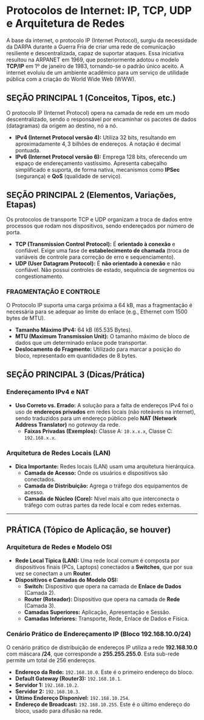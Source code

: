 # Protocolos de Internet: IP, TCP, UDP e Arquitetura de Redes

A base da internet, o protocolo IP (Internet Protocol), surgiu da necessidade da DARPA durante a Guerra Fria de criar uma rede de comunicação resiliente e descentralizada, capaz de suportar ataques. Essa iniciativa resultou na ARPANET em 1969, que posteriormente adotou o modelo **TCP/IP** em 1º de janeiro de 1983, tornando-se o padrão único aceito. A internet evoluiu de um ambiente acadêmico para um serviço de utilidade pública com a criação do World Wide Web (WWW).

## SEÇÃO PRINCIPAL 1 (Conceitos, Tipos, etc.)

O protocolo IP (Internet Protocol) opera na camada de rede em um modo descentralizado, sendo o responsável por encaminhar os pacotes de dados (datagramas) da origem ao destino, nó a nó.

* **IPv4 (Internet Protocol versão 4):** Utiliza 32 bits, resultando em aproximadamente $4,3$ bilhões de endereços. A notação é decimal pontuada.
* **IPv6 (Internet Protocol versão 6):** Emprega 128 bits, oferecendo um espaço de endereçamento vastíssimo. Apresenta cabeçalho simplificado e suporta, de forma nativa, mecanismos como **IPSec** (segurança) e **QoS** (qualidade de serviço).

## SEÇÃO PRINCIPAL 2 (Elementos, Variações, Etapas)

Os protocolos de transporte TCP e UDP organizam a troca de dados entre processos que rodam nos dispositivos, sendo endereçados por número de porta.

* **TCP (Transmission Control Protocol):** É **orientado à conexão** e confiável. Exige uma fase de **estabelecimento de chamada** (troca de variáveis de controle para correção de erro e sequenciamento).
* **UDP (User Datagram Protocol):** É **não orientado à conexão** e não confiável. Não possui controles de estado, sequência de segmentos ou congestionamento.

### FRAGMENTAÇÃO E CONTROLE
O Protocolo IP suporta uma carga próxima a 64 kB, mas a fragmentação é necessária para se adequar ao limite do enlace (e.g., Ethernet com 1500 bytes de MTU).

* **Tamanho Máximo IPv4:** 64 kB (65.535 Bytes).
* **MTU (Maximum Transmission Unit):** O tamanho máximo de bloco de dados que um determinado enlace pode transportar.
* **Deslocamento do Fragmento:** Utilizado para marcar a posição do bloco, representado em quantidades de 8 bytes.

## SEÇÃO PRINCIPAL 3 (Dicas/Prática)

### Endereçamento IPv4 e NAT
* **Uso Correto vs. Errado:** A solução para a falta de endereços IPv4 foi o uso de **endereços privados** em redes locais (não roteáveis na internet), sendo traduzidos para um endereço público pelo **NAT (Network Address Translator)** no *gateway* da rede.
    * **Faixas Privadas (Exemplos):** Classe A: `10.x.x.x`, Classe C: `192.168.x.x`.

### Arquitetura de Redes Locais (LAN)
* **Dica Importante:** Redes locais (LAN) usam uma arquitetura hierárquica.
    * **Camada de Acesso:** Onde os usuários e dispositivos são conectados.
    * **Camada de Distribuição:** Agrega o tráfego dos equipamentos de acesso.
    * **Camada de Núcleo (Core):** Nível mais alto que interconecta o tráfego com outras partes da rede local e com redes externas.

---

## PRÁTICA (Tópico de Aplicação, se houver)

### Arquitetura de Redes e Modelo OSI

* **Rede Local Típica (LAN):** Uma rede local comum é composta por dispositivos finais (PCs, Laptops) conectados a **Switches**, que por sua vez se conectam a um **Router**.
* **Dispositivos e Camadas do Modelo OSI:**
    * **Switch:** Dispositivo que opera na camada de **Enlace de Dados** (Camada 2).
    * **Router (Roteador):** Dispositivo que opera na camada de **Rede** (Camada 3).
    * **Camadas Superiores:** Aplicação, Apresentação e Sessão.
    * **Camadas Inferiores:** Transporte, Rede, Enlace de Dados e Física.

### Cenário Prático de Endereçamento IP (Bloco 192.168.10.0/24)

O cenário prático de distribuição de endereços IP utiliza a rede **192.168.10.0** com máscara **/24**, que corresponde a **255.255.255.0**. Esta sub-rede permite um total de 256 endereços.

* **Endereço da Rede:** `192.168.10.0`. Este é o primeiro endereço do bloco.
* **Default Gateway (Router3):** `192.168.10.1`.
* **Servidor 1:** `192.168.10.2`.
* **Servidor 2:** `192.168.10.3`.
* **Último Endereço Disponível:** `192.168.10.254`.
* **Endereço de Broadcast:** `192.168.10.255`. Este é o último endereço do bloco, usado para difusão na rede.